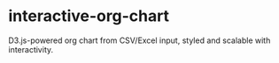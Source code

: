 # interactive-org-chart
D3.js-powered org chart from CSV/Excel input, styled and scalable with interactivity.
